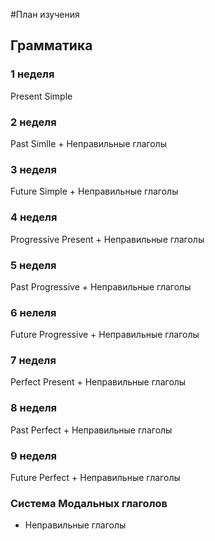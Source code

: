 #План изучения
## Грамматика
### 1 неделя
Present Simple

### 2 неделя
Past Simlle + Неправильные глаголы

### 3 неделя 
Future Simple + Неправильные глаголы

### 4 неделя
Progressive Present +  Неправильные глаголы

### 5 неделя

Past Progressive + Неправильные глаголы

### 6 нелеля 

Future Progressive + Неправильные глаголы

### 7 неделя

Perfect Present + Неправильные глаголы 

### 8 неделя

Past Perfect + Неправильные глаголы

### 9 неделя

Future Perfect + Неправильные глаголы

### Система Модальных глаголов
+ Неправильные глаголы
